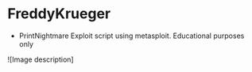 # FreddyKrueger
* PrintNightmare Exploit script using metasploit. Educational purposes only

![Image description]

